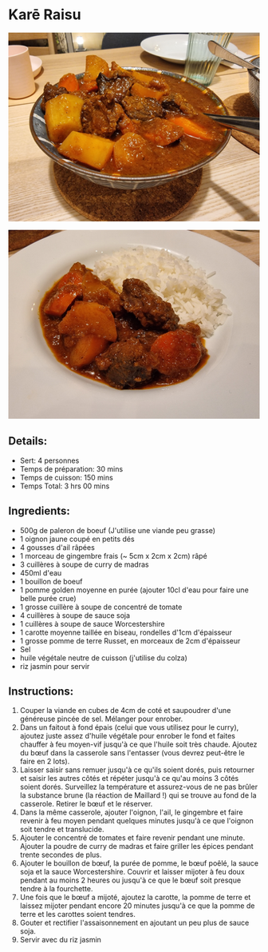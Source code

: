 # Karē Raisu

![Karē Raisu](https://github.com/anamorph/recettes/blob/master/photos/fr-plat-kare_raisu-01.jpg?raw=true)  

![Karē Raisu](https://github.com/anamorph/recettes/blob/master/photos/fr-plat-kare_raisu-02.jpg?raw=true)

## Details:
* Sert: 4 personnes
* Temps de préparation:  30 mins
* Temps de cuisson:  150 mins
* Temps Total:  3 hrs 00 mins

## Ingredients:
* 500g de paleron de boeuf (J'utilise une viande peu grasse)
* 1 oignon jaune coupé en petits dés
* 4 gousses d'ail râpées
* 1 morceau de gingembre frais (~ 5cm x 2cm x 2cm) râpé
* 3 cuillères à soupe de curry de madras
* 450ml d'eau
* 1 bouillon de boeuf
* 1 pomme golden moyenne en purée (ajouter 10cl d'eau pour faire une belle purée crue)
* 1 grosse cuillère à soupe de concentré de tomate
* 4 cuillères à soupe de sauce soja
* 1 cuillères à soupe de sauce Worcestershire
* 1 carotte moyenne taillée en biseau, rondelles d'1cm d'épaisseur
* 1 grosse pomme de terre Russet, en morceaux de 2cm d'épaisseur
* Sel
* huile végétale neutre de cuisson (j'utilise du colza)
* riz jasmin pour servir


## Instructions:
1. Couper la viande en cubes de 4cm de coté et saupoudrer d'une généreuse pincée de sel. Mélanger pour enrober.  
1. Dans un faitout à fond épais (celui que vous utilisez pour le curry), ajoutez juste assez d'huile végétale pour enrober le fond et faites chauffer à feu moyen-vif jusqu'à ce que l'huile soit très chaude. Ajoutez du bœuf dans la casserole sans l'entasser (vous devrez peut-être le faire en 2 lots).  
1. Laisser saisir sans remuer jusqu'à ce qu'ils soient dorés, puis retourner et saisir les autres côtés et répéter jusqu'à ce qu'au moins 3 côtés soient dorés. Surveillez la température et assurez-vous de ne pas brûler la substance brune (la réaction de Maillard !) qui se trouve au fond de la casserole. Retirer le bœuf et le réserver.
1. Dans la même casserole, ajouter l'oignon, l'ail, le gingembre et faire revenir à feu moyen pendant quelques minutes jusqu'à ce que l'oignon soit tendre et translucide.
1. Ajouter le concentré de tomates et faire revenir pendant une minute. Ajouter la poudre de curry de madras et faire griller les épices pendant trente secondes de plus.
1. Ajouter le bouillon de bœuf, la purée de pomme, le bœuf poêlé, la sauce soja et la sauce Worcestershire. Couvrir et laisser mijoter à feu doux pendant au moins 2 heures ou jusqu'à ce que le bœuf soit presque tendre à la fourchette.
1. Une fois que le bœuf a mijoté, ajoutez la carotte, la pomme de terre et laissez mijoter pendant encore 20 minutes jusqu'à ce que la pomme de terre et les carottes soient tendres. 
1. Gouter et rectifier l'assaisonnement en ajoutant un peu plus de sauce soja.
1. Servir avec du riz jasmin
